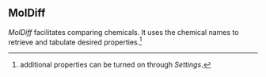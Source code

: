 ## MolDiff

*MolDiff* facilitates comparing chemicals.  It uses the chemical names to retrieve and tabulate desired properties.[^prop]

<mol-retriever />

[^prop]: additional properties can be turned on through *Settings*.
